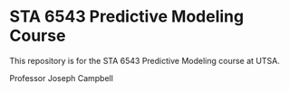 # STA 6543 Predictive Modeling Course

This repository is for the STA 6543 Predictive Modeling course at UTSA.

Professor Joseph Campbell